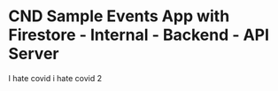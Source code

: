 # CND Sample Events App with Firestore - Internal - Backend - API Server
I hate covid
i hate covid 2